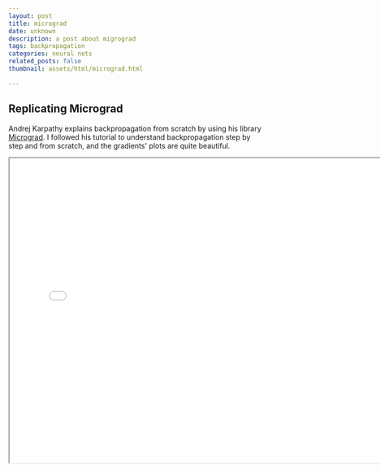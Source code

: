 ```yaml
---
layout: post
title: micrograd
date: unknown
description: a post about migrograd
tags: backpropagation
categories: neural nets
related_posts: false
thumbnail: assets/html/micrograd.html

---
```


## Replicating Micrograd 

Andrej Karpathy explains backpropagation from scratch by using his library [Micrograd](https://github.com/karpathy/micrograd). I followed his tutorial to understand backpropagation step by step and from scratch, and the gradients' plots are quite beautiful.

<iframe src="{{ site.baseurl }}/assets/html/micrograd.html" width="150%" height="600px"></iframe>
